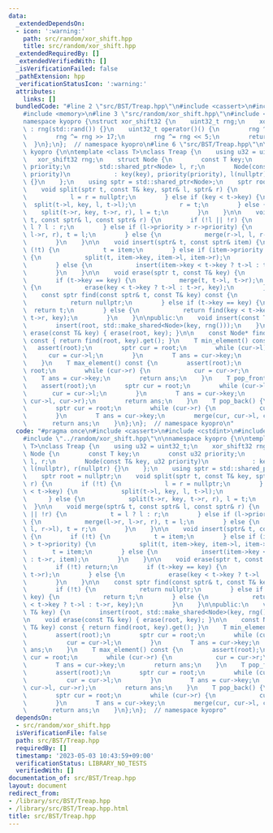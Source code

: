 ```yaml
---
data:
  _extendedDependsOn:
  - icon: ':warning:'
    path: src/random/xor_shift.hpp
    title: src/random/xor_shift.hpp
  _extendedRequiredBy: []
  _extendedVerifiedWith: []
  _isVerificationFailed: false
  _pathExtension: hpp
  _verificationStatusIcon: ':warning:'
  attributes:
    links: []
  bundledCode: "#line 2 \"src/BST/Treap.hpp\"\n#include <cassert>\n#include <cstdint>\n\
    #include <memory>\n#line 3 \"src/random/xor_shift.hpp\"\n#include <random>\n\n\
    namespace kyopro {\nstruct xor_shift32 {\n    uint32_t rng;\n    xor_shift32()\
    \ : rng(std::rand()) {}\n    uint32_t operator()() {\n        rng ^= rng << 13;\n\
    \        rng ^= rng >> 17;\n        rng ^= rng << 5;\n        return rng;\n  \
    \  }\n};\n};  // namespace kyopro\n#line 6 \"src/BST/Treap.hpp\"\n\nnamespace\
    \ kyopro {\n\ntemplate <class T>\nclass Treap {\n    using u32 = uint32_t;\n \
    \   xor_shift32 rng;\n    struct Node {\n        const T key;\n        const u32\
    \ priority;\n        std::shared_ptr<Node> l, r;\n        Node(const T& key, u32\
    \ priority)\n            : key(key), priority(priority), l(nullptr), r(nullptr)\
    \ {}\n    };\n    using sptr = std::shared_ptr<Node>;\n    sptr root = nullptr;\n\
    \    void split(sptr t, const T& key, sptr& l, sptr& r) {\n        if (!t) {\n\
    \            l = r = nullptr;\n        } else if (key < t->key) {\n          \
    \  split(t->l, key, l, t->l);\n            r = t;\n        } else {\n        \
    \    split(t->r, key, t->r, r), l = t;\n        }\n    }\n\n    void merge(sptr&\
    \ t, const sptr& l, const sptr& r) {\n        if (!l || !r) {\n            t =\
    \ l ? l : r;\n        } else if (l->priority > r->priority) {\n            merge(l->r,\
    \ l->r, r), t = l;\n        } else {\n            merge(r->l, l, r->l), t = r;\n\
    \        }\n    }\n\n    void insert(sptr& t, const sptr& item) {\n        if\
    \ (!t) {\n            t = item;\n        } else if (item->priority > t->priority)\
    \ {\n            split(t, item->key, item->l, item->r);\n            t = item;\n\
    \        } else {\n            insert(item->key < t->key ? t->l : t->r, item);\n\
    \        }\n    }\n\n    void erase(sptr t, const T& key) {\n        if (!t) return;\n\
    \        if (t->key == key) {\n            merge(t, t->l, t->r);\n        } else\
    \ {\n            erase(key < t->key ? t->l : t->r, key);\n        }\n    }\n\n\
    \    const sptr find(const sptr& t, const T& key) const {\n        if (!t) {\n\
    \            return nullptr;\n        } else if (t->key == key) {\n          \
    \  return t;\n        } else {\n            return find(key < t->key ? t->l :\
    \ t->r, key);\n        }\n    }\n\npublic:\n    void insert(const T& key) {\n\
    \        insert(root, std::make_shared<Node>(key, rng()));\n    }\n\n    void\
    \ erase(const T& key) { erase(root, key); }\n\n    const Node* find(const T& key)\
    \ const { return find(root, key).get(); }\n    T min_element() const {\n     \
    \   assert(root);\n        sptr cur = root;\n        while (cur->l) {\n      \
    \      cur = cur->l;\n        }\n        T ans = cur->key;\n        return ans;\n\
    \    }\n    T max_element() const {\n        assert(root);\n        sptr cur =\
    \ root;\n        while (cur->r) {\n            cur = cur->r;\n        }\n    \
    \    T ans = cur->key;\n        return ans;\n    }\n    T pop_front() {\n    \
    \    assert(root);\n        sptr cur = root;\n        while (cur->l) {\n     \
    \       cur = cur->l;\n        }\n        T ans = cur->key;\n        merge(cur,\
    \ cur->l, cur->r);\n        return ans;\n    }\n    T pop_back() {\n        assert(root);\n\
    \        sptr cur = root;\n        while (cur->r) {\n            cur = cur->r;\n\
    \        }\n        T ans = cur->key;\n        merge(cur, cur->l, cur->r);\n \
    \       return ans;\n    }\n};\n};  // namespace kyopro\n"
  code: "#pragma once\n#include <cassert>\n#include <cstdint>\n#include <memory>\n\
    #include \"../random/xor_shift.hpp\"\n\nnamespace kyopro {\n\ntemplate <class\
    \ T>\nclass Treap {\n    using u32 = uint32_t;\n    xor_shift32 rng;\n    struct\
    \ Node {\n        const T key;\n        const u32 priority;\n        std::shared_ptr<Node>\
    \ l, r;\n        Node(const T& key, u32 priority)\n            : key(key), priority(priority),\
    \ l(nullptr), r(nullptr) {}\n    };\n    using sptr = std::shared_ptr<Node>;\n\
    \    sptr root = nullptr;\n    void split(sptr t, const T& key, sptr& l, sptr&\
    \ r) {\n        if (!t) {\n            l = r = nullptr;\n        } else if (key\
    \ < t->key) {\n            split(t->l, key, l, t->l);\n            r = t;\n  \
    \      } else {\n            split(t->r, key, t->r, r), l = t;\n        }\n  \
    \  }\n\n    void merge(sptr& t, const sptr& l, const sptr& r) {\n        if (!l\
    \ || !r) {\n            t = l ? l : r;\n        } else if (l->priority > r->priority)\
    \ {\n            merge(l->r, l->r, r), t = l;\n        } else {\n            merge(r->l,\
    \ l, r->l), t = r;\n        }\n    }\n\n    void insert(sptr& t, const sptr& item)\
    \ {\n        if (!t) {\n            t = item;\n        } else if (item->priority\
    \ > t->priority) {\n            split(t, item->key, item->l, item->r);\n     \
    \       t = item;\n        } else {\n            insert(item->key < t->key ? t->l\
    \ : t->r, item);\n        }\n    }\n\n    void erase(sptr t, const T& key) {\n\
    \        if (!t) return;\n        if (t->key == key) {\n            merge(t, t->l,\
    \ t->r);\n        } else {\n            erase(key < t->key ? t->l : t->r, key);\n\
    \        }\n    }\n\n    const sptr find(const sptr& t, const T& key) const {\n\
    \        if (!t) {\n            return nullptr;\n        } else if (t->key ==\
    \ key) {\n            return t;\n        } else {\n            return find(key\
    \ < t->key ? t->l : t->r, key);\n        }\n    }\n\npublic:\n    void insert(const\
    \ T& key) {\n        insert(root, std::make_shared<Node>(key, rng()));\n    }\n\
    \n    void erase(const T& key) { erase(root, key); }\n\n    const Node* find(const\
    \ T& key) const { return find(root, key).get(); }\n    T min_element() const {\n\
    \        assert(root);\n        sptr cur = root;\n        while (cur->l) {\n \
    \           cur = cur->l;\n        }\n        T ans = cur->key;\n        return\
    \ ans;\n    }\n    T max_element() const {\n        assert(root);\n        sptr\
    \ cur = root;\n        while (cur->r) {\n            cur = cur->r;\n        }\n\
    \        T ans = cur->key;\n        return ans;\n    }\n    T pop_front() {\n\
    \        assert(root);\n        sptr cur = root;\n        while (cur->l) {\n \
    \           cur = cur->l;\n        }\n        T ans = cur->key;\n        merge(cur,\
    \ cur->l, cur->r);\n        return ans;\n    }\n    T pop_back() {\n        assert(root);\n\
    \        sptr cur = root;\n        while (cur->r) {\n            cur = cur->r;\n\
    \        }\n        T ans = cur->key;\n        merge(cur, cur->l, cur->r);\n \
    \       return ans;\n    }\n};\n};  // namespace kyopro"
  dependsOn:
  - src/random/xor_shift.hpp
  isVerificationFile: false
  path: src/BST/Treap.hpp
  requiredBy: []
  timestamp: '2023-05-03 10:43:59+09:00'
  verificationStatus: LIBRARY_NO_TESTS
  verifiedWith: []
documentation_of: src/BST/Treap.hpp
layout: document
redirect_from:
- /library/src/BST/Treap.hpp
- /library/src/BST/Treap.hpp.html
title: src/BST/Treap.hpp
---
```

